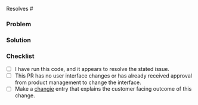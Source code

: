 Resolves #

### Problem

<!---
  Describe the problem this PR is solving. What is the application state
  before this PR is merged?
-->

### Solution

<!---
  Describe the way this PR solves the above problem. Add as much detail as you
  can to help reviewers understand your changes. Include any alternatives and
  tradeoffs you considered.
-->

### Checklist

- [ ] I have run this code, and it appears to resolve the stated issue.
- [ ] This PR has no user interface changes or has already received approval from product management to change the interface.
- [ ] Make a [changie](https://github.com/OpsLevel/opslevel-mcp/blob/main/CONTRIBUTING.md#changie-change-log-generation) entry that explains the customer facing outcome of this change.
